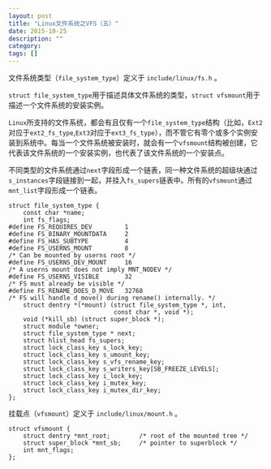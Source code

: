 ```yaml
---
layout: post
title: "Linux文件系统之VFS（五）"
date: 2015-10-25
description: ""
category: 
tags: []
---
```


文件系统类型（`file_system_type`）定义于 `include/linux/fs.h` 。

`struct file_system_type`用于描述具体文件系统的类型，`struct vfsmount`用于描述一个文件系统的安装实例。

`Linux`所支持的文件系统，都会有且仅有一个`file_system_type`结构（比如，`Ext2`对应于`ext2_fs_type`,`Ext3`对应于`ext3_fs_type`），而不管它有零个或多个实例安装到系统中。每当一个文件系统被安装时，就会有一个`vfsmount`结构被创建，它代表该文件系统的一个安装实例，也代表了该文件系统的一个安装点。

不同类型的文件系统通过`next`字段形成一个链表，同一种文件系统的超级块通过`s_instances`字段链接到一起，并挂入`fs_supers`链表中。所有的`vfsmount`通过`mnt_list`字段形成一个链表。

```
struct file_system_type {
    const char *name;
    int fs_flags;
#define FS_REQUIRES_DEV         1 
#define FS_BINARY_MOUNTDATA     2
#define FS_HAS_SUBTYPE          4
#define FS_USERNS_MOUNT         8       
/* Can be mounted by userns root */
#define FS_USERNS_DEV_MOUNT     16 
/* A userns mount does not imply MNT_NODEV */
#define FS_USERNS_VISIBLE       32      
/* FS must already be visible */
#define FS_RENAME_DOES_D_MOVE   32768   
/* FS will handle d_move() during rename() internally. */
    struct dentry *(*mount) (struct file_system_type *, int,
                             const char *, void *);
    void (*kill_sb) (struct super_block *);
    struct module *owner;
    struct file_system_type * next;
    struct hlist_head fs_supers;
    struct lock_class_key s_lock_key;
    struct lock_class_key s_umount_key;
    struct lock_class_key s_vfs_rename_key;
    struct lock_class_key s_writers_key[SB_FREEZE_LEVELS];
    struct lock_class_key i_lock_key;
    struct lock_class_key i_mutex_key;
    struct lock_class_key i_mutex_dir_key;
};
```

挂载点（`vfsmount`）定义于 `include/linux/mount.h` 。

```
struct vfsmount {
    struct dentry *mnt_root;        /* root of the mounted tree */
    struct super_block *mnt_sb;     /* pointer to superblock */
    int mnt_flags;
};
```

